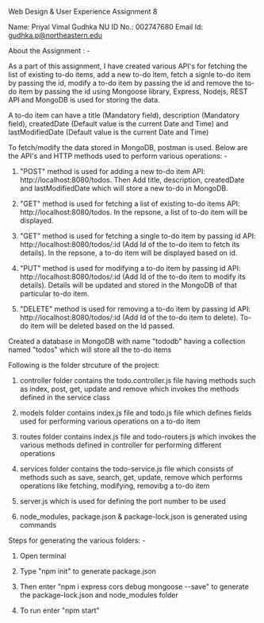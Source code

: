 Web Design & User Experience Assignment 8

Name: Priyal Vimal Gudhka
NU ID No.: 002747680
Email Id: gudhka.p@northeastern.edu


About the Assignment : -

As a part of this assignment, I have created various API's for fetching the list of existing to-do items, add a new to-do item, fetch a signle to-do item by passing the id, modify a to-do item by passing the id and remove the to-do item by passing the id using Mongoose library, Express, Nodejs, REST API and MongoDB is used for storing the data.

A to-do item can have a title (Mandatory field), description (Mandatory field), createdDate (Default value is the current Date and Time) and lastModifiedDate (Default value is the current Date and Time)

To fetch/modify the data stored in MongoDB, postman is used. Below are the API's and HTTP methods used to perform various operations: -

1. "POST" method is used for adding a new to-do item 
API: http://localhost:8080/todos. Then Add title, description, createdDate and lastModifiedDate which will store a new to-do in MongoDB.

2. "GET" method is used for fetching a list of existing to-do items
API: http://localhost:8080/todos. In the repsone, a list of to-do item will be displayed.

3. "GET" method is used for fetching a single to-do item by passing id
API: http://localhost:8080/todos/:id (Add Id of the to-do item to fetch its details). In the repsone, a to-do item will be displayed based on id.

4. "PUT" method is used for modifying a to-do item by passing id
API: http://localhost:8080/todos/:id (Add Id of the to-do item to modify its details). Details will be updated and stored in the MongoDB of that particular to-do item.

5. "DELETE" method is used for removing a to-do item by passing id
API: http://localhost:8080/todos/:id (Add Id of the to-do item to delete). To-do item will be deleted based on the Id passed.

Created a database in MongoDB with name "tododb" having a collection named "todos" which will store all the to-do items

Following is the folder strcuture of the project:

1. controller folder contains the todo.controller.js file having methods such as index, post, get, update and remove which invokes the methods defined in the service class

2. models folder contains index.js file and todo.js file which defines fields used for performing various operations on a to-do item

3. routes folder contains index.js file and todo-routers.js which invokes the various methods defined in controller for performing different operations

4. services folder contains the todo-service.js file which consists of methods such as save, search, get, update, remove which performs operations like fetching, modifying, removibg a to-do item

5. server.js which is used for defining the port number to be used

6. node_modules, package.json & package-lock.json is generated using commands

Steps for generating the various folders: -

1. Open terminal

2. Type "npm init" to generate package.json

3. Then enter "npm i express cors debug mongoose --save" to generate the package-lock.json and node_modules folder

4. To run enter "npm start"
